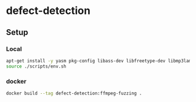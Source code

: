 # defect-detection

## Setup

### Local

```sh
apt-get install -y yasm pkg-config libass-dev libfreetype-dev libmp3lame-dev libopus-dev libvorbis-dev libnuma-dev libx264-dev libx265-dev
source ./scripts/env.sh
```

### docker

```sh
docker build --tag defect-detection:ffmpeg-fuzzing .
```